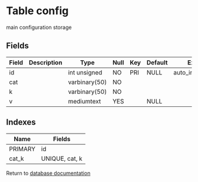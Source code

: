 Table config
===========

main configuration storage

Fields
------

| Field | Description | Type          | Null | Key | Default | Extra          |
| ----- | ----------- | ------------- | ---- | --- | ------- | -------------- |
| id    |             | int unsigned  | NO   | PRI | NULL    | auto_increment |
| cat   |             | varbinary(50) | NO   |     |         |                |
| k     |             | varbinary(50) | NO   |     |         |                |
| v     |             | mediumtext    | YES  |     | NULL    |                |

Indexes
------------

| Name    | Fields         |
| ------- | -------------- |
| PRIMARY | id             |
| cat_k   | UNIQUE, cat, k |


Return to [database documentation](help/database)
